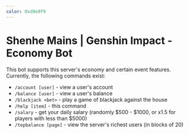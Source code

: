 ```yaml
---
color: 0xd9e9f9
---
```


# Shenhe Mains | Genshin Impact - Economy Bot

This bot supports this server's economy and certain event features. Currently, the following commands exist:

-   `/account [user]` - view a user's account
-   `/balance [user]` - view a user's balance
-   `/blackjack <bet>` - play a game of blackjack against the house
-   `/help [item]` - this command
-   `/salary` - get your daily salary (randomly $500 - $1000, or x1.5 for players with less than $5000)
-   `/topbalance [page]` - view the server's richest users (in blocks of 20)
